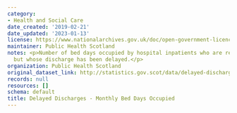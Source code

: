 ```yaml
---
category:
- Health and Social Care
date_created: '2019-02-21'
date_updated: '2023-01-13'
license: https://www.nationalarchives.gov.uk/doc/open-government-licence/version/3/
maintainer: Public Health Scotland
notes: <p>Number of bed days occupied by hospital inpatients who are ready for discharge,
  but whose discharge has been delayed.</p>
organization: Public Health Scotland
original_dataset_link: http://statistics.gov.scot/data/delayed-discharges-bed-days
records: null
resources: []
schema: default
title: Delayed Discharges - Monthly Bed Days Occupied
---
```

